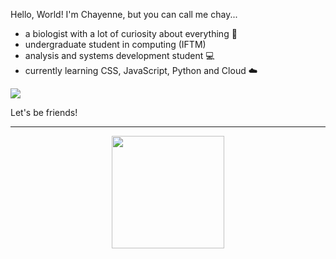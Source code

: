 Hello, World! I'm Chayenne, but you can call me chay...

<ul>
  <li>
    a biologist with a lot of curiosity about everything 🌱
  </li>
  <li>
    undergraduate student in computing (IFTM)
  </li>
  <li>
    analysis and systems development student 💻
  </li>
  <li>
    currently learning CSS, JavaScript, Python and Cloud ☁️
  </li>
</ul>
  
![](https://github.com/chagasdecastro/chagasdecastro/blob/main/Untitled_Artwork.gif)

Let's be friends!

<div align="center">
  <a href="https://github.com/chagasdecastro">
    <hr>
  <img height="180em" src="https://github-readme-stats.vercel.app/api?username=chagasdecastro&show_icons=true&theme=dracula&include_all_commits=true&count_private=false"/>
</div>
